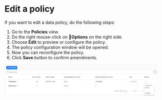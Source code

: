 # Edit a policy

If you want to edit a data policy, do the following steps:

1. Go to the **Policies** view.
2. Do the right mouse-click on **Options** on the right side.
3. Choose **Edit** to preview or configure the policy.
4. The policy configuration window will be opened. 
5. Now you can reconfigure the policy.
6. Click **Save** button to confirm amendments.  

![](../../.gitbook/assets/kodo-cloud-administration-policies02.png)

